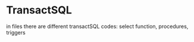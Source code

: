 # TransactSQL
in files there are different transactSQL codes: select function, procedures, triggers

